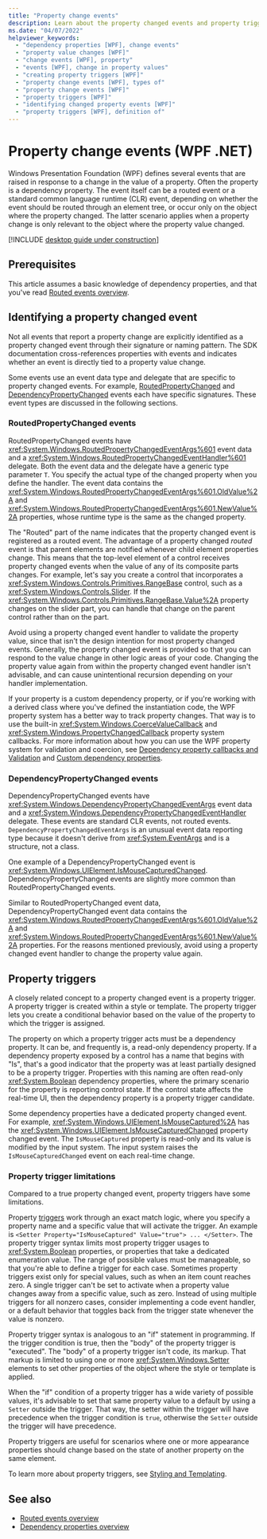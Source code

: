 ```yaml
---
title: "Property change events"
description: Learn about the property changed events and property triggers in Windows Presentation Foundation (WPF).
ms.date: "04/07/2022"
helpviewer_keywords:
  - "dependency properties [WPF], change events"
  - "property value changes [WPF]"
  - "change events [WPF], property"
  - "events [WPF], change in property values"
  - "creating property triggers [WPF]"
  - "property change events [WPF], types of"
  - "property change events [WPF]"
  - "property triggers [WPF]"
  - "identifying changed property events [WPF]"
  - "property triggers [WPF], definition of"
---
```

<!-- The acrolinx score was 95 on 04/08/2022-->

# Property change events (WPF .NET)

Windows Presentation Foundation (WPF) defines several events that are raised in response to a change in the value of a property. Often the property is a dependency property. The event itself can be a routed event or a standard common language runtime (CLR) event, depending on whether the event should be routed through an element tree, or occur only on the object where the property changed. The latter scenario applies when a property change is only relevant to the object where the property value changed.

[!INCLUDE [desktop guide under construction](../../includes/desktop-guide-preview-note.md)]

## Prerequisites

This article assumes a basic knowledge of dependency properties, and that you've read [Routed events overview](/dotnet/desktop/wpf/advanced/routed-events-overview?view=netframeworkdesktop-4.8&preserve-view=true).

## Identifying a property changed event

Not all events that report a property change are explicitly identified as a property changed event through their signature or naming pattern. The SDK documentation cross-references properties with events and indicates whether an event is directly tied to a property value change.

Some events use an event data type and delegate that are specific to property changed events. For example, [RoutedPropertyChanged](#routedpropertychanged-events) and [DependencyPropertyChanged](#dependencypropertychanged-events) events each have specific signatures. These event types are discussed in the following sections.

### RoutedPropertyChanged events

RoutedPropertyChanged events have <xref:System.Windows.RoutedPropertyChangedEventArgs%601> event data and a <xref:System.Windows.RoutedPropertyChangedEventHandler%601> delegate. Both the event data and the delegate have a generic type parameter `T`. You specify the actual type of the changed property when you define the handler. The event data contains the <xref:System.Windows.RoutedPropertyChangedEventArgs%601.OldValue%2A> and <xref:System.Windows.RoutedPropertyChangedEventArgs%601.NewValue%2A> properties, whose runtime type is the same as the changed property.

The "Routed" part of the name indicates that the property changed event is registered as a routed event. The advantage of a property changed _routed_ event is that parent elements are notified whenever child element properties change. This means that the top-level element of a control receives property changed events when the value of any of its composite parts changes. For example, let's say you create a control that incorporates a <xref:System.Windows.Controls.Primitives.RangeBase> control, such as a <xref:System.Windows.Controls.Slider>. If the <xref:System.Windows.Controls.Primitives.RangeBase.Value%2A> property changes on the slider part, you can handle that change on the parent control rather than on the part.

Avoid using a property changed event handler to validate the property value, since that isn't the design intention for most property changed events. Generally, the property changed event is provided so that you can respond to the value change in other logic areas of your code. Changing the property value again from within the property changed event handler isn't advisable, and can cause unintentional recursion depending on your handler implementation.

If your property is a custom dependency property, or if you're working with a derived class where you've defined the instantiation code, the WPF property system has a better way to track property changes. That way is to use the built-in <xref:System.Windows.CoerceValueCallback> and <xref:System.Windows.PropertyChangedCallback> property system callbacks. For more information about how you can use the WPF property system for validation and coercion, see [Dependency property callbacks and Validation](../properties/dependency-property-callbacks-and-validation.md) and [Custom dependency properties](../properties/custom-dependency-properties.md).

### DependencyPropertyChanged events

DependencyPropertyChanged events have <xref:System.Windows.DependencyPropertyChangedEventArgs> event data and a <xref:System.Windows.DependencyPropertyChangedEventHandler> delegate. These events are standard CLR events, not routed events. `DependencyPropertyChangedEventArgs` is an unusual event data reporting type because it doesn't derive from <xref:System.EventArgs> and is a structure, not a class.

One example of a DependencyPropertyChanged event is <xref:System.Windows.UIElement.IsMouseCapturedChanged>. DependencyPropertyChanged events are slightly more common than RoutedPropertyChanged events.

Similar to RoutedPropertyChanged event data, DependencyPropertyChanged event data contains the <xref:System.Windows.RoutedPropertyChangedEventArgs%601.OldValue%2A> and <xref:System.Windows.RoutedPropertyChangedEventArgs%601.NewValue%2A> properties. For the reasons mentioned previously, avoid using a property changed event handler to change the property value again.

## Property triggers

A closely related concept to a property changed event is a property trigger. A property trigger is created within a style or template. The property trigger lets you create a conditional behavior based on the value of the property to which the trigger is assigned.

The property on which a property trigger acts must be a dependency property. It can be, and frequently is, a read-only dependency property. If a dependency property exposed by a control has a name that begins with "Is", that's a good indicator that the property was at least partially designed to be a property trigger. Properties with this naming are often read-only <xref:System.Boolean> dependency properties, where the primary scenario for the property is reporting control state. If the control state affects the real-time UI, then the dependency property is a property trigger candidate.

Some dependency properties have a dedicated property changed event. For example, <xref:System.Windows.UIElement.IsMouseCaptured%2A> has the <xref:System.Windows.UIElement.IsMouseCapturedChanged> property changed event. The `IsMouseCaptured` property is read-only and its value is modified by the input system. The input system raises the `IsMouseCapturedChanged` event on each real-time change.

### Property trigger limitations

Compared to a true property changed event, property triggers have some limitations.

Property [triggers](<xref:System.Windows.Trigger>) work through an exact match logic, where you specify a property name and a specific value that will activate the trigger. An example is `<Setter Property="IsMouseCaptured" Value="true"> ... </Setter>`. The property trigger syntax limits most property trigger usages to <xref:System.Boolean> properties, or properties that take a dedicated enumeration value. The range of possible values must be manageable, so that you're able to define a trigger for each case. Sometimes property triggers exist only for special values, such as when an item count reaches zero. A single trigger can't be set to activate when a property value changes away from a specific value, such as zero. Instead of using multiple triggers for all nonzero cases, consider implementing a code event handler, or a default behavior that toggles back from the trigger state whenever the value is nonzero.

Property trigger syntax is analogous to an "if" statement in programming. If the trigger condition is true, then the "body" of the property trigger is "executed". The "body" of a property trigger isn't code, its markup. That markup is limited to using one or more <xref:System.Windows.Setter> elements to set other properties of the object where the style or template is applied.

When the "if" condition of a property trigger has a wide variety of possible values, it's advisable to set that same property value to a default by using a `Setter` outside the trigger. That way, the setter within the trigger will have precedence when the trigger condition is `true`, otherwise the `Setter` outside the trigger will have precedence.

Property triggers are useful for scenarios where one or more appearance properties should change based on the state of another property on the same element.

To learn more about property triggers, see [Styling and Templating](/dotnet/desktop/wpf/controls/styles-templates-overview?view=netframeworkdesktop-4.8&preserve-view=true).

## See also

- [Routed events overview](/dotnet/desktop/wpf/advanced/routed-events-overview?view=netframeworkdesktop-4.8&preserve-view=true)
- [Dependency properties overview](../properties/dependency-properties-overview.md)
